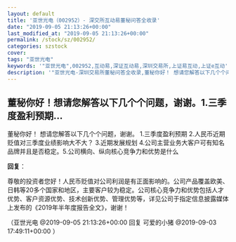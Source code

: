 ```yaml
---
layout: default
title: '亚世光电（002952）- 深交所互动易董秘问答全收录'
date: "2019-09-05 21:13:26+00:00"
last_modified_at: "2019-09-05 21:13:26+00:00"
permalink: /stock/sz/002952/
categories: szstock
cover: 
tags: "亚世光电"
keywords: '"亚世光电",002952,互动易,深证互动易,深圳交易所,上证易互动,上证e互动'
description: '"亚世光电-深圳交易所董秘问答全收录,董秘你好！ 想请您解答以下几个个问题，谢谢。 1.三季度盈利预期 2.人民币近期贬值对三季度业绩影响大不大？ 3.近期发展规划 4.公司主营业务大客户可有知名品牌并且是否稳定。5.公司横向、纵向核心竞争力和优势是什么"'
---
```


## 董秘你好！想请您解答以下几个个问题，谢谢。1.三季度盈利预期...

董秘你好！ 想请您解答以下几个个问题，谢谢。 1.三季度盈利预期 2.人民币近期贬值对三季度业绩影响大不大？ 3.近期发展规划 4.公司主营业务大客户可有知名品牌并且是否稳定。5.公司横向、纵向核心竞争力和优势是什么

**回复**：

尊敬的投资者您好！人民币贬值对公司利润是有正面影响的。公司产品覆盖欧美、日韩等20多个国家和地区，主要客户较为稳定。公司核心竞争力和优势包括人才优势、客户资源优势、技术创新优势、管理优势等，详见公司于指定信息披露媒体上发布的《2019年半年度报告全文》，谢谢！ 

（亚世光电  @2019-09-05 21:13:26+00:00 回复 可爱的小猪  @2019-09-03 17:49:11+00:00 ）

